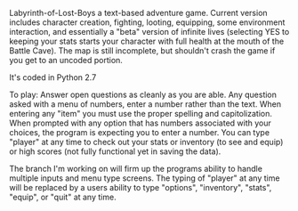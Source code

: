 Labyrinth-of-Lost-Boys
a text-based adventure game.
Current version includes character creation, fighting, looting, equipping, some environment interaction, and essentially a "beta" version of infinite lives (selecting YES to keeping your stats starts your character with full health at the mouth of the Battle Cave). 
The map is still incomplete, but shouldn't crash the game if you get to an uncoded portion. 

It's coded in Python 2.7

To play: 
Answer open questions as cleanly as you are able. Any question asked with a menu of numbers, enter a number rather than the text. 
When entering any "item" you must use the proper spelling and capitolization. 
When prompted with any option that has numbers associated with your choices, the program is expecting you to enter a number. 
You can type "player" at any time to check out your stats or inventory (to see and equip) or high scores (not fully functional yet in saving the data). 

The branch I'm working on will firm up the programs ability to handle multiple inputs and menu type screens. The typing of "player" at any time will be replaced by a users ability to type "options", "inventory", "stats", "equip", or "quit" at any time. 
